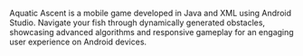 Aquatic Ascent is a mobile game developed in Java and XML using Android Studio. Navigate your fish through dynamically generated obstacles, showcasing advanced algorithms and responsive gameplay for an engaging user experience on Android devices.
